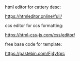 html editor for cattery desc:

https://htmleditor.online/full/

ccs editor for ccs formatting:

https://html-css-js.com/css/editor/

free base code for template:

https://pastebin.com/Fj4yfqrc
